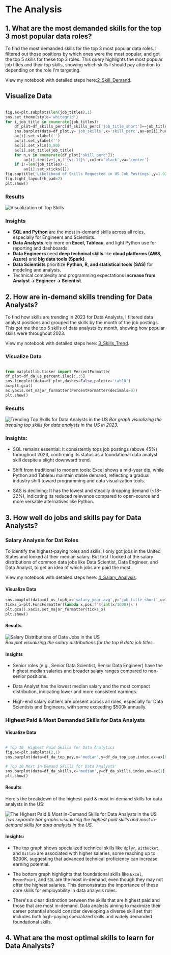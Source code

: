 # The Analysis

## 1. What are the most demanded skills for the top 3 most popular data roles?

To find the most demanded skills for the top 3 most popular data roles. I filtered out those positions by which ones were the most popular, and got the top 5 skills for these top 3 roles. This query highlights the most popular job titles and their top skills, showing which skills I should pay attention to depending on the role I'm targeting. 

View my notebook with detailed steps here:[2_Skill_Demand](Project\2_Skill_Demand.ipynb).

## Visualize Data

```python

fig,ax=plt.subplots(len(job_titles),1)
sns.set_theme(style='whitegrid')
for i,job_title in enumerate(job_titles):
    df_plot=df_skills_perc[df_skills_perc['job_title_short']==job_title].head(5)
    sns.barplot(data=df_plot,y='job_skills',x='skill_perc',ax=ax[i],hue='skill_count',palette='dark:b_r',legend=False)
    ax[i].set_xlabel('')
    ax[i].set_ylabel('')
    ax[i].set_xlim(0,80)
    ax[i].set_title(job_title)
    for n,v in enumerate(df_plot['skill_perc']):
        ax[i].text(v+1,n,f'{v:.1f}%',color='black',va='center')
    if i!=len(job_titles)-1:    
        ax[i].set_xticks([])
fig.suptitle('Likelihood of Skills Requested in US Job Postings',y=1.02,fontsize=16)
fig.tight_layout(h_pad=2)
plt.show()
```

### Results

![Visualization of Top Skills](Project\images\skill_demand_all_data_roles.png)

### Insights

- **SQL and Python** are the most in-demand skills across all roles, especially for Engineers and Scientists.  
- **Data Analysts** rely more on **Excel, Tableau**, and light Python use for reporting and dashboards.  
- **Data Engineers** need **deep technical skills** like **cloud platforms (AWS, Azure)** and **big data tools (Spark)**.  
- **Data Scientists** prioritize **Python, R, and statistical tools (SAS)** for modeling and analysis.  
- Technical complexity and programming expectations **increase from Analyst → Engineer → Scientist**.


## 2. How are in-demand skills trending for Data Analysts?

To find how skills are trending in 2023 for Data Analysts, I filtered data analyst positions and grouped the skills by the month of the job postings. This got me the top 5 skills of data analysts by month, showing how popular skills were throughout 2023.

View my notebook with detailed steps here: [3_Skills_Trend](Project\3_Skills_Trend.ipynb).

### Visualize Data

```python

from matplotlib.ticker import PercentFormatter
df_plot=df_da_us_percent.iloc[:,:5]
sns.lineplot(data=df_plot,dashes=False,palette='tab10')
ax=plt.gca()
ax.yaxis.set_major_formatter(PercentFormatter(decimals=0))
plt.show()
```

### Results

![Trending Top Skills for Data Analysts in the US](Project\images\skill_trend_da.png)
*Bar graph visualizing the trending top skills for data analysts in the US in 2023.*

### Insights:

- SQL remains essential: It consistently tops job postings (above 45%) throughout 2023, confirming its status as a foundational data analyst skill despite a slight downward trend.

- Shift from traditional to modern tools: Excel shows a mid-year dip, while Python and Tableau maintain stable demand, reflecting a gradual industry shift toward programming and data visualization tools.

- SAS is declining: It has the lowest and steadily dropping demand (~18–22%), indicating its reduced relevance compared to open-source and more versatile alternatives like Python.


## 3. How well do jobs and skills pay for Data Analysts?

### Salary Analysis for Dat Roles


To identify the highest-paying roles and skills, I only got jobs in the United States and looked at their median salary. But first I looked at the salary distributions of common data jobs like Data Scientist, Data Engineer, and Data Analyst, to get an idea of which jobs are paid the most. 

View my notebook with detailed steps here: [4_Salary_Analysis](Project\4_Salary_Analysis.ipynb).

#### Visualize Data 

```python
sns.boxplot(data=df_us_top6,x='salary_year_avg',y='job_title_short',color='green',order=job_order)
ticks_x=plt.FuncFormatter(lambda x,pos:f'${int(x/1000)}k')
plt.gca().xaxis.set_major_formatter(ticks_x)
plt.show()

```

#### Results

![Salary Distributions of Data Jobs in the US](Project\images\Salary_Distributions_of_Data_Jobs_in_the_US.png)  
*Box plot visualizing the salary distributions for the top 6 data job titles.*

#### Insights

- Senior roles (e.g., Senior Data Scientist, Senior Data Engineer) have the highest median salaries and broader salary ranges compared to non-senior positions.

- Data Analyst has the lowest median salary and the most compact distribution, indicating lower and more consistent earnings.

- High-end salary outliers are present across all roles, especially for Data Scientists and Engineers, with some exceeding $500k annually.


### Highest Paid & Most Demanded Skills for Data Analysts

#### Visualize Data

```python

# Top 10  Highest Paid Skills for Data Analytics
fig,ax=plt.subplots(2,1)
sns.barplot(data=df_da_top_pay,x='median',y=df_da_top_pay.index,ax=ax[0],hue='median',palette='dark:b_r') 

# Top 10 Most In-Demand Skills for Data Analysts'
sns.barplot(data=df_da_skills,x='median',y=df_da_skills.index,ax=ax[1],hue='median',palette='light:b')
plt.show()

```

#### Results
Here's the breakdown of the highest-paid & most in-demand skills for data analysts in the US:

![The Highest Paid & Most In-Demand Skills for Data Analysts in the US](Project\images\Highest_Paid_and_Most_In_Demand_Skills_for_Data_Analysts_in_the_US.png)
*Two separate bar graphs visualizing the highest paid skills and most in-demand skills for data analysts in the US.*

#### Insights:

- The top graph shows specialized technical skills like `dplyr`, `Bitbucket`, and `Gitlab` are associated with higher salaries, some reaching up to $200K, suggesting that advanced technical proficiency can increase earning potential.

- The bottom graph highlights that foundational skills like `Excel`, `PowerPoint`, and `SQL` are the most in-demand, even though they may not offer the highest salaries. This demonstrates the importance of these core skills for employability in data analysis roles.

- There's a clear distinction between the skills that are highest paid and those that are most in-demand. Data analysts aiming to maximize their career potential should consider developing a diverse skill set that includes both high-paying specialized skills and widely demanded foundational skills.


## 4. What are the most optimal skills to learn for Data Analysts?

